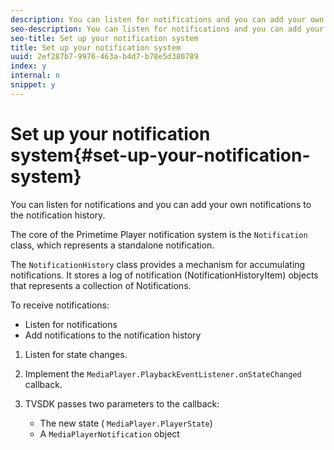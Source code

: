 ```yaml
---
description: You can listen for notifications and you can add your own notifications to the notification history.
seo-description: You can listen for notifications and you can add your own notifications to the notification history.
seo-title: Set up your notification system
title: Set up your notification system
uuid: 2ef287b7-9976-463a-b4d7-b78e5d380789
index: y
internal: n
snippet: y
---
```


# Set up your notification system{#set-up-your-notification-system}

You can listen for notifications and you can add your own notifications to the notification history.

 The core of the Primetime Player notification system is the `Notification` class, which represents a standalone notification.

The `NotificationHistory` class provides a mechanism for accumulating notifications. It stores a log of notification (NotificationHistoryItem) objects that represents a collection of Notifications.

To receive notifications:

* Listen for notifications 
* Add notifications to the notification history

1. Listen for state changes.
1. Implement the `MediaPlayer.PlaybackEventListener.onStateChanged` callback.
1. TVSDK passes two parameters to the callback:

    * The new state ( `MediaPlayer.PlayerState`) 
    * A `MediaPlayerNotification` object

